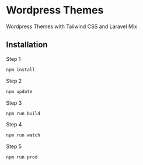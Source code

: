
# Wordpress Themes

Wordpress Themes with Tailwind CSS and Laravel Mix 

## Installation

Step 1 

```bash
npm install
```
Step 2

```bash
npm update
```
Step 3

```bash
npm run build
```
Step 4

```bash
npm run watch
```
Step 5

```bash
npm run prod
```
